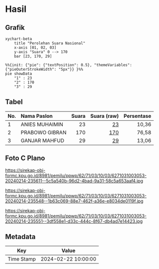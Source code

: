 # Hasil

## Grafik

```mermaid
xychart-beta
    title "Perolehan Suara Nasional"
    x-axis [01, 02, 03]
    y-axis "Suara" 0 --> 170
    bar [23, 170, 29]
```

```mermaid
%%{init: {"pie": {"textPosition": 0.5}, "themeVariables": {"pieOuterStrokeWidth": "5px"}} }%%
pie showData
    "1" : 23
    "2" : 170
    "3" : 29
```

## Tabel

| No. | Nama Paslon    | Suara | Suara (raw) | Persentase |
|:--- |:-------------- | -----:| -----------:| ----------:|
| 1   | ANIES MUHAIMIN | 23    | [23][p-1]   | 10,36      |
| 2   | PRABOWO GIBRAN | 170   | [170][p-2]  | 76,58      |
| 3   | GANJAR MAHFUD  | 29    | [29][p-3]   | 13,06      |


[p-1]: https://github.com/gigit-pemilu/pemilu-2024/blob/main/pilpres/hitung-suara/sub/62-kalimantan-tengah/sub/71-kota-palangkaraya/sub/03-jekan-raya/sub/1003-bukit-tunggal/sub/053-tps/sub/paslon-1.txt
[p-2]: https://github.com/gigit-pemilu/pemilu-2024/blob/main/pilpres/hitung-suara/sub/62-kalimantan-tengah/sub/71-kota-palangkaraya/sub/03-jekan-raya/sub/1003-bukit-tunggal/sub/053-tps/sub/paslon-2.txt
[p-3]: https://github.com/gigit-pemilu/pemilu-2024/blob/main/pilpres/hitung-suara/sub/62-kalimantan-tengah/sub/71-kota-palangkaraya/sub/03-jekan-raya/sub/1003-bukit-tunggal/sub/053-tps/sub/paslon-3.txt

## Foto C Plano

https://sirekap-obj-formc.kpu.go.id/8981/pemilu/ppwp/62/71/03/10/03/6271031003053-20240214-235611--5c5a540b-96d2-4bad-9a31-58c5a653aaf4.jpg

https://sirekap-obj-formc.kpu.go.id/8981/pemilu/ppwp/62/71/03/10/03/6271031003053-20240214-235548--1b63c069-88e7-462f-a36e-e8034de0119f.jpg

https://sirekap-obj-formc.kpu.go.id/8981/pemilu/ppwp/62/71/03/10/03/6271031003053-20240214-235551--3df558e1-d33c-444c-8f67-db4ad7e14423.jpg


## Metadata

| Key        | Value               |
| ---------- | ------------------- |
| Time Stamp | 2024-02-22 10:00:00 |



